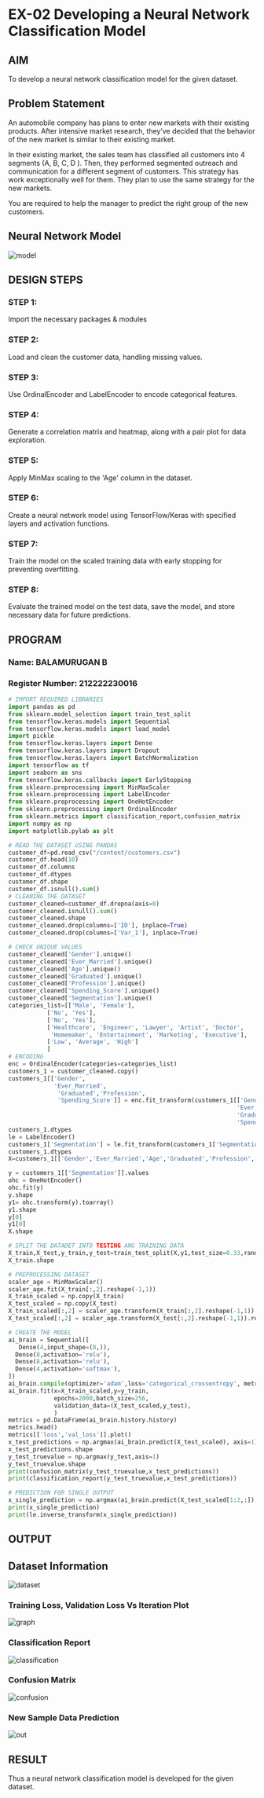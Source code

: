 # EX-02 Developing a Neural Network Classification Model

## AIM

To develop a neural network classification model for the given dataset.

## Problem Statement

An automobile company has plans to enter new markets with their existing products. After intensive market research, they’ve decided that the behavior of the new market is similar to their existing market.

In their existing market, the sales team has classified all customers into 4 segments (A, B, C, D ). Then, they performed segmented outreach and communication for a different segment of customers. This strategy has work exceptionally well for them. They plan to use the same strategy for the new markets.

You are required to help the manager to predict the right group of the new customers.

## Neural Network Model

![model](https://github.com/BALA291/nn-classification/assets/120717501/0f3d924b-bb23-41cf-8d15-5044c503798f)


## DESIGN STEPS

### STEP 1:
Import the necessary packages & modules

### STEP 2:
Load and clean the customer data, handling missing values.

### STEP 3:
Use OrdinalEncoder and LabelEncoder to encode categorical features.

### STEP 4:
Generate a correlation matrix and heatmap, along with a pair plot for data exploration.

### STEP 5:
Apply MinMax scaling to the 'Age' column in the dataset.

### STEP 6:
Create a neural network model using TensorFlow/Keras with specified layers and activation functions.

### STEP 7:
Train the model on the scaled training data with early stopping for preventing overfitting.

### STEP 8:
Evaluate the trained model on the test data, save the model, and store necessary data for future predictions.


## PROGRAM

### Name: BALAMURUGAN B
### Register Number: 212222230016
```python
# IMPORT REQUIRED LIBRARIES
import pandas as pd
from sklearn.model_selection import train_test_split
from tensorflow.keras.models import Sequential
from tensorflow.keras.models import load_model
import pickle
from tensorflow.keras.layers import Dense
from tensorflow.keras.layers import Dropout
from tensorflow.keras.layers import BatchNormalization
import tensorflow as tf
import seaborn as sns
from tensorflow.keras.callbacks import EarlyStopping
from sklearn.preprocessing import MinMaxScaler
from sklearn.preprocessing import LabelEncoder
from sklearn.preprocessing import OneHotEncoder
from sklearn.preprocessing import OrdinalEncoder
from sklearn.metrics import classification_report,confusion_matrix
import numpy as np
import matplotlib.pylab as plt

# READ THE DATASET USING PANDAS
customer_df=pd.read_csv("/content/customers.csv")
customer_df.head(10)
customer_df.columns
customer_df.dtypes
customer_df.shape
customer_df.isnull().sum()
# CLEANING THE DATASET
customer_cleaned=customer_df.dropna(axis=0)
customer_cleaned.isnull().sum()
customer_cleaned.shape
customer_cleaned.drop(columns=['ID'], inplace=True)
customer_cleaned.drop(columns=['Var_1'], inplace=True)

# CHECK UNIQUE VALUES
customer_cleaned['Gender'].unique()
customer_cleaned['Ever_Married'].unique()
customer_cleaned['Age'].unique()
customer_cleaned['Graduated'].unique()
customer_cleaned['Profession'].unique()
customer_cleaned['Spending_Score'].unique()
customer_cleaned['Segmentation'].unique()
categories_list=[['Male', 'Female'],
           ['No', 'Yes'],
           ['No', 'Yes'],
           ['Healthcare', 'Engineer', 'Lawyer', 'Artist', 'Doctor',
            'Homemaker', 'Entertainment', 'Marketing', 'Executive'],
           ['Low', 'Average', 'High']
           ]
# ENCODING
enc = OrdinalEncoder(categories=categories_list)
customers_1 = customer_cleaned.copy()
customers_1[['Gender',
             'Ever_Married',
              'Graduated','Profession',
              'Spending_Score']] = enc.fit_transform(customers_1[['Gender',
                                                                 'Ever_Married',
                                                                 'Graduated','Profession',
                                                                 'Spending_Score']])
customers_1.dtypes
le = LabelEncoder()
customers_1['Segmentation'] = le.fit_transform(customers_1['Segmentation'])
customers_1.dtypes
X=customers_1[['Gender','Ever_Married','Age','Graduated','Profession','Work_Experience','Spending_Score','Family_Size']].values

y = customers_1[['Segmentation']].values
ohc = OneHotEncoder()
ohc.fit(y)
y.shape
y1= ohc.transform(y).toarray()
y1.shape
y[0]
y1[0]
X.shape

# SPLIT THE DATADET INTO TESTING ANG TRAINING DATA
X_train,X_test,y_train,y_test=train_test_split(X,y1,test_size=0.33,random_state=50)
X_train.shape

# PREPROCESSING DATASET
scaler_age = MinMaxScaler()
scaler_age.fit(X_train[:,2].reshape(-1,1))
X_train_scaled = np.copy(X_train)
X_test_scaled = np.copy(X_test)
X_train_scaled[:,2] = scaler_age.transform(X_train[:,2].reshape(-1,1)).reshape(-1)
X_test_scaled[:,2] = scaler_age.transform(X_test[:,2].reshape(-1,1)).reshape(-1)

# CREATE THE MODEL
ai_brain = Sequential([
   Dense(4,input_shape=(8,)),
  Dense(8,activation='relu'),
  Dense(8,activation='relu'),
  Dense(4,activation='softmax'),
])
ai_brain.compile(optimizer='adam',loss='categorical_crossentropy', metrics=['accuracy'])
ai_brain.fit(x=X_train_scaled,y=y_train,
             epochs=2000,batch_size=256,
             validation_data=(X_test_scaled,y_test),
             )
metrics = pd.DataFrame(ai_brain.history.history)
metrics.head()
metrics[['loss','val_loss']].plot()
x_test_predictions = np.argmax(ai_brain.predict(X_test_scaled), axis=1)
x_test_predictions.shape
y_test_truevalue = np.argmax(y_test,axis=1)
y_test_truevalue.shape
print(confusion_matrix(y_test_truevalue,x_test_predictions))
print(classification_report(y_test_truevalue,x_test_predictions))

# PREDICTION FOR SINGLE OUTPUT
x_single_prediction = np.argmax(ai_brain.predict(X_test_scaled[1:2,:]), axis=1)
print(x_single_prediction)
print(le.inverse_transform(x_single_prediction))

```
## OUTPUT

## Dataset Information
![dataset](https://github.com/BALA291/nn-classification/assets/120717501/cf7268e0-202d-4199-819b-6eeee815def6)

### Training Loss, Validation Loss Vs Iteration Plot
![graph](https://github.com/BALA291/nn-classification/assets/120717501/45f39883-0325-4531-8be7-32ef418605cc)


### Classification Report
![classification](https://github.com/BALA291/nn-classification/assets/120717501/decfa0f6-abb7-4580-9e8b-82e449090a1c)

### Confusion Matrix
![confusion](https://github.com/BALA291/nn-classification/assets/120717501/80039712-4dfd-44c4-b2a7-b46b7bf2f92d)


### New Sample Data Prediction
![out](https://github.com/BALA291/nn-classification/assets/120717501/c9cd795d-1f90-443b-807b-a5b12d3f7d8a)

## RESULT
Thus a neural network classification model is developed for the given dataset.
